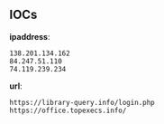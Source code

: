 
## IOCs

__ipaddress__:

```text
138.201.134.162
84.247.51.110
74.119.239.234
```
__url__:

```text
https://library-query.info/login.php
https://office.topexecs.info/
```